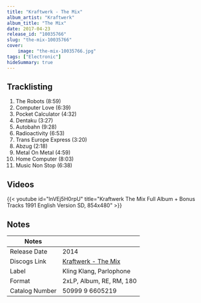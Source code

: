 ```yaml
---
title: "Kraftwerk - The Mix"
album_artist: "Kraftwerk"
album_title: "The Mix"
date: 2017-04-23
release_id: "10035766"
slug: "the-mix-10035766"
cover:
    image: "the-mix-10035766.jpg"
tags: ["Electronic"]
hideSummary: true
---
```


## Tracklisting
1. The Robots (8:59)
2. Computer Love (6:39)
3. Pocket Calculator (4:32)
4. Dentaku (3:27)
5. Autobahn (9:28)
6. Radioactivity (6:53)
7. Trans Europe Express (3:20)
8. Abzug (2:18)
9. Metal On Metal (4:59)
10. Home Computer (8:03)
11. Music Non Stop (6:38)

## Videos
{{< youtube id="lnVEj5H0rpU" title="Kraftwerk   The Mix Full Album + Bonus Tracks 1991   English Version SD, 854x480" >}}

## Notes

| Notes          |             |
| ---------------| ----------- |
| Release Date   | 2014 |
| Discogs Link   | [Kraftwerk - The Mix](https://www.discogs.com/release/10035766) |
| Label          | Kling Klang, Parlophone |
| Format         | 2xLP, Album, RE, RM, 180 |
| Catalog Number | 50999 9 6605219 |

